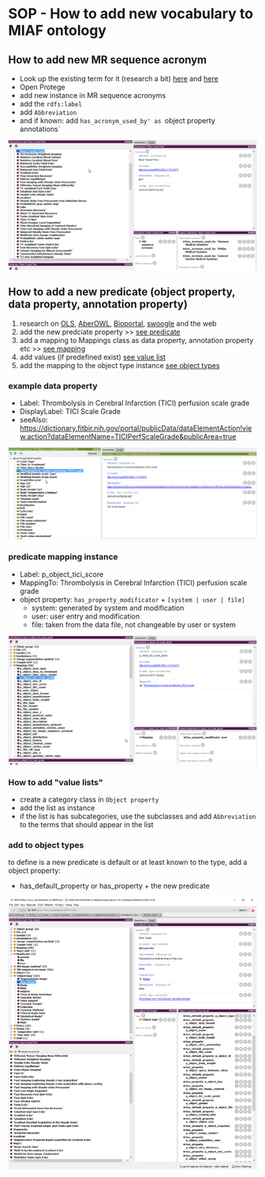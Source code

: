 # SOP - How to add new vocabulary to MIAF ontology

## How to add new MR sequence acronym

- Look up the existing term for it (research a bit) [here](http://www.revisemri.com/questions/misc/mri_abbrev) and [here](http://www.mr-tip.com/serv1.php?type=cam)
- Open Protege
- add new instance in MR sequence acronyms
- add the `rdfs:label`
- add `Abbreviation`
- and if known: add `has_acronym_used_by' as `object property annotations`

![mracroimg](assets/mracroimage.png)

## How to add a new predicate (object property, data property, annotation property)

1. research on [OLS](https://www.ebi.ac.uk/ols/index), [AberOWL](http://aber-owl.net/ontology/), [Bioportal](http://bioportal.bioontology.org/), [swoogle](http://swoogle.umbc.edu/) and the web
2. add the new predciate property >> [see predicate](#predicate)
3. add a mapping to Mappings class as data property, annotation property etc >> [see mapping](#mapping)
4. add values (if predefined exist) [see value list](#value)
5. add the mapping to the object type instance [see object types](#types)

### example data property <span id="predicate"></span>

- Label: Thrombolysis in Cerebral Infarction (TICI) perfusion scale grade
- DisplayLabel: TICI Scale Grade
- seeAlso: https://dictionary.fitbir.nih.gov/portal/publicData/dataElementAction!view.action?dataElementName=TICIPerfScaleGrade&publicArea=true

![datapropimg](assets/dataproimg.png)

### predicate mapping instance <span id="mapping"></span>

- Label: p_object_tici_score
- MappingTo: Thrombolysis in Cerebral Infarction (TICI) perfusion scale grade
- object property: `has_property_modificator` + `[system | user | file]`
    - system: generated by system and modification
    - user: user entry and modification
    - file: taken from the data file, not changeable by user or system

![mappingimg](assets/mappingimg.png)

###  How to add "value lists" <span id="value"></span>

- create a category class in `Object property`
- add the list as instance
- if the list is has subcategories, use the subclasses and add `Abbreviation` to the terms that should appear in the list


### add to object types <span id="types"></span>
to define is a new predicate is default or at least known to the type, add a object property:

- has_default_property or has_property + the new predicate

![typeimg](assets/typeimg.png)
